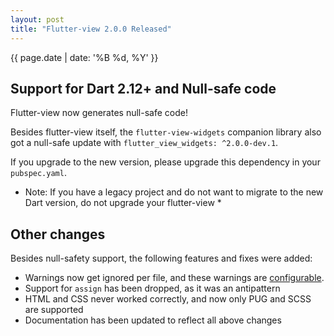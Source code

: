 ```yaml
---
layout: post
title: "Flutter-view 2.0.0 Released"
---
```


{{ page.date | date: '%B %d, %Y' }}

## Support for Dart 2.12+ and Null-safe code

Flutter-view now generates null-safe code!

Besides flutter-view itself, the `flutter-view-widgets` companion library
also got a null-safe update with `flutter_view_widgets: ^2.0.0-dev.1`.

If you upgrade to the new version, please upgrade this dependency in your `pubspec.yaml`.

* Note: If you have a legacy project and do not want to migrate to the new Dart version,
do not upgrade your flutter-view *

## Other changes

Besides null-safety support, the following features and fixes were added:

- Warnings now get ignored per file, and these warnings are [configurable](https://docs.flutter-view.io/guide/configuring-flutter-view#ignores).
- Support for `assign` has been dropped, as it was an antipattern
- HTML and CSS never worked correctly, and now only PUG and SCSS are supported
- Documentation has been updated to reflect all above changes
